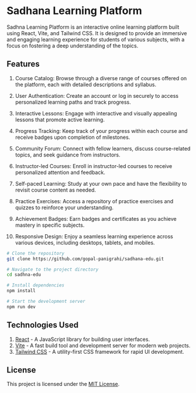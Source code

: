 # Sadhana Learning Platform

Sadhna Learning Platform is an interactive online learning platform built using
React, Vite, and Tailwind CSS. It is designed to provide an immersive and
engaging learning experience for students of various subjects, with a focus on
fostering a deep understanding of the topics.

## Features

1. Course Catalog: Browse through a diverse range of courses offered on the
   platform, each with detailed descriptions and syllabus.

2. User Authentication: Create an account or log in securely to access
   personalized learning paths and track progress.

3. Interactive Lessons: Engage with interactive and visually appealing lessons
   that promote active learning.

4. Progress Tracking: Keep track of your progress within each course and receive
   badges upon completion of milestones.

5. Community Forum: Connect with fellow learners, discuss course-related topics,
   and seek guidance from instructors.

6. Instructor-led Courses: Enroll in instructor-led courses to receive
   personalized attention and feedback.

7. Self-paced Learning: Study at your own pace and have the flexibility to
   revisit course content as needed.

8. Practice Exercises: Access a repository of practice exercises and quizzes to
   reinforce your understanding.

9. Achievement Badges: Earn badges and certificates as you achieve mastery in
   specific subjects.

10. Responsive Design: Enjoy a seamless learning experience across various
    devices, including desktops, tablets, and mobiles.

```bash
# Clone the repository
git clone https://github.com/gopal-panigrahi/sadhana-edu.git

# Navigate to the project directory
cd sadhna-edu

# Install dependencies
npm install

# Start the development server
npm run dev

```

## Technologies Used

1. [React](https://react.dev/) - A JavaScript library for building user
   interfaces.
2. [Vite](https://vitejs.dev/) - A fast build tool and development server for
   modern web projects.
3. [Tailwind CSS](https://tailwindcss.com/) - A utility-first CSS framework for
   rapid UI development.

## License

This project is licensed under the
[MIT License](https://github.com/gopal-panigrahi/sadhana-edu/blob/main/LICENSE).
